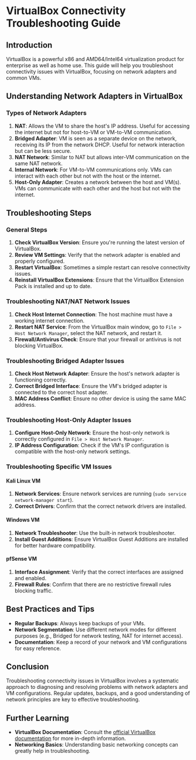 # VirtualBox Connectivity Troubleshooting Guide

## Introduction

VirtualBox is a powerful x86 and AMD64/Intel64 virtualization product for enterprise as well as home use. This guide will help you troubleshoot connectivity issues with VirtualBox, focusing on network adapters and common VMs.

## Understanding Network Adapters in VirtualBox

### Types of Network Adapters

1. **NAT**: Allows the VM to share the host's IP address. Useful for accessing the internet but not for host-to-VM or VM-to-VM communication.
2. **Bridged Adapter**: VM is seen as a separate device on the network, receiving its IP from the network DHCP. Useful for network interaction but can be less secure.
3. **NAT Network**: Similar to NAT but allows inter-VM communication on the same NAT network.
4. **Internal Network**: For VM-to-VM communications only. VMs can interact with each other but not with the host or the internet.
5. **Host-Only Adapter**: Creates a network between the host and VM(s). VMs can communicate with each other and the host but not with the internet.

## Troubleshooting Steps

### General Steps

1. **Check VirtualBox Version**: Ensure you're running the latest version of VirtualBox.
2. **Review VM Settings**: Verify that the network adapter is enabled and properly configured.
3. **Restart VirtualBox**: Sometimes a simple restart can resolve connectivity issues.
4. **Reinstall VirtualBox Extensions**: Ensure that the VirtualBox Extension Pack is installed and up to date.

### Troubleshooting NAT/NAT Network Issues

1. **Check Host Internet Connection**: The host machine must have a working internet connection.
2. **Restart NAT Service**: From the VirtualBox main window, go to `File > Host Network Manager`, select the NAT network, and restart it.
3. **Firewall/Antivirus Check**: Ensure that your firewall or antivirus is not blocking VirtualBox.

### Troubleshooting Bridged Adapter Issues

1. **Check Host Network Adapter**: Ensure the host's network adapter is functioning correctly.
2. **Correct Bridged Interface**: Ensure the VM's bridged adapter is connected to the correct host adapter.
3. **MAC Address Conflict**: Ensure no other device is using the same MAC address.

### Troubleshooting Host-Only Adapter Issues

1. **Configure Host-Only Network**: Ensure the host-only network is correctly configured in `File > Host Network Manager`.
2. **IP Address Configuration**: Check if the VM's IP configuration is compatible with the host-only network settings.

### Troubleshooting Specific VM Issues

#### Kali Linux VM

1. **Network Services**: Ensure network services are running (`sudo service network-manager start`).
2. **Correct Drivers**: Confirm that the correct network drivers are installed.

#### Windows VM

1. **Network Troubleshooter**: Use the built-in network troubleshooter.
2. **Install Guest Additions**: Ensure VirtualBox Guest Additions are installed for better hardware compatibility.

#### pfSense VM

1. **Interface Assignment**: Verify that the correct interfaces are assigned and enabled.
2. **Firewall Rules**: Confirm that there are no restrictive firewall rules blocking traffic.

## Best Practices and Tips

- **Regular Backups**: Always keep backups of your VMs.
- **Network Segmentation**: Use different network modes for different purposes (e.g., Bridged for network testing, NAT for internet access).
- **Documentation**: Keep a record of your network and VM configurations for easy reference.

## Conclusion

Troubleshooting connectivity issues in VirtualBox involves a systematic approach to diagnosing and resolving problems with network adapters and VM configurations. Regular updates, backups, and a good understanding of network principles are key to effective troubleshooting.

## Further Learning

- **VirtualBox Documentation**: Consult the [official VirtualBox documentation](https://www.virtualbox.org/manual/UserManual.html) for more in-depth information.
- **Networking Basics**: Understanding basic networking concepts can greatly help in troubleshooting.
